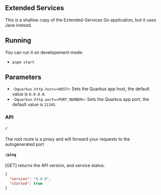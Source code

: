 ## Extended Services

This is a shallow copy of the Extended-Services Go application,
but it uses Java instead.

## Running

You can run it on developement mode:

- `pnpm start`

## Parameters

- `-Dquarkus.http.host=<HOST>`: Sets the Quarkus app host, the default value is `0.0.0.0`.
- `-Dquarkus.http.port=<PORT_NUMBER>`: Sets the Quarkus app port, the default value is `21345`.

### API

#### `/`

The root route is a proxy and will forward your requests to the autogenerated port

#### `/ping`

[GET] returns the API version, and service status.

```json
{
  "version": "0.0.0",
  "started": true
}
```
